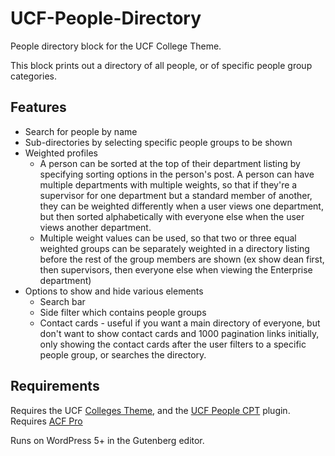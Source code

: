 # UCF-People-Directory
People directory block for the UCF College Theme.

This block prints out a directory of all people, or of specific people group categories.

## Features
* Search for people by name
* Sub-directories by selecting specific people groups to be shown
* Weighted profiles
  * A person can be sorted at the top of their department listing by specifying sorting options in the person's post. A person can have multiple departments with multiple weights, so that if they're a supervisor for one department but a standard member of another, they can be weighted differently when a user views one department, but then sorted alphabetically with everyone else when the user views another department.
  * Multiple weight values can be used, so that two or three equal weighted groups can be separately weighted in a directory listing before the rest of the group members are shown (ex show dean first, then supervisors, then everyone else when viewing the Enterprise department)
* Options to show and hide various elements
  * Search bar
  * Side filter which contains people groups
  * Contact cards - useful if you want a main directory of everyone, but don't want to show contact cards and 1000 pagination links initially, only showing the contact cards after the user filters to a specific people group, or searches the directory.

## Requirements
Requires the UCF [Colleges Theme](https://github.com/UCF/Colleges-Theme), and the [UCF People CPT](https://github.com/UCF/UCF-People-CPT) plugin. Requires [ACF Pro](https://www.advancedcustomfields.com/pro/)

Runs on WordPress 5+ in the Gutenberg editor.
